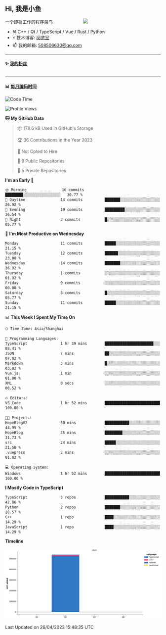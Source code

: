 <!--
**小鱼/小鱼** is a ✨ _special_ ✨ repository because its `README.md` (this file) appears on your GitHub profile.

Here are some ideas to get you started:

- 🔭 I’m currently working on ...
- 🌱 I’m currently learning ...
- 👯 I’m looking to collaborate on ...
- 🤔 I’m looking for help with ...
- 💬 Ask me about ...
- 📫 How to reach me: ...
- 😄 Pronouns: ...
- ⚡ Fun fact: ...
-->

## Hi, 我是小鱼

[<img align="right" width="50%" src="https://github-readme-stats-ouuan.vercel.app/api?username=XiaoYuer2022&show_icons=true">](https://metrics.lecoq.io/xlz122#gh-light-mode-only)

一个即将工作的程序菜鸟

-   :hammer_and_pick: C++ / Qt / TypeScript / Vue / Rust / Python
-   ⚡ 技术博客: [阅览室](https://haoxx.netlify.app/)
-   📫 我的邮箱: 508506630@qq.com

---

#### :sparkles: [我的粉丝](https://github.com/XiaoYuer2022?tab=followers)

<!--START_SECTION:followers-->
<table>
  </tr>
</table>
<!--END_SECTION:followers-->

---

#### :bar_chart: [每月编码时间](https://github.com/muety/wakapi)

<!--START_SECTION:waka-->
![Code Time](http://img.shields.io/badge/Code%20Time-4%20hrs%2053%20mins-blue)

![Profile Views](http://img.shields.io/badge/Profile%20Views-217-blue)

**🐱 My GitHub Data** 

> 📦 178.6 kB Used in GitHub's Storage 
 > 
> 🏆 36 Contributions in the Year 2023
 > 
> 🚫 Not Opted to Hire
 > 
> 📜 9 Public Repositories 
 > 
> 🔑 5 Private Repositories 
 > 
**I'm an Early 🐤** 

```text
🌞 Morning                16 commits          ████████░░░░░░░░░░░░░░░░░   30.77 % 
🌆 Daytime                14 commits          ███████░░░░░░░░░░░░░░░░░░   26.92 % 
🌃 Evening                19 commits          █████████░░░░░░░░░░░░░░░░   36.54 % 
🌙 Night                  3 commits           █░░░░░░░░░░░░░░░░░░░░░░░░   05.77 % 
```
📅 **I'm Most Productive on Wednesday** 

```text
Monday                   11 commits          █████░░░░░░░░░░░░░░░░░░░░   21.15 % 
Tuesday                  12 commits          ██████░░░░░░░░░░░░░░░░░░░   23.08 % 
Wednesday                14 commits          ███████░░░░░░░░░░░░░░░░░░   26.92 % 
Thursday                 1 commits           ░░░░░░░░░░░░░░░░░░░░░░░░░   01.92 % 
Friday                   0 commits           ░░░░░░░░░░░░░░░░░░░░░░░░░   00.00 % 
Saturday                 3 commits           █░░░░░░░░░░░░░░░░░░░░░░░░   05.77 % 
Sunday                   11 commits          █████░░░░░░░░░░░░░░░░░░░░   21.15 % 
```


📊 **This Week I Spent My Time On** 

```text
🕑︎ Time Zone: Asia/Shanghai

💬 Programming Languages: 
TypeScript               1 hr 39 mins        ██████████████████████░░░   88.41 % 
JSON                     7 mins              ██░░░░░░░░░░░░░░░░░░░░░░░   07.02 % 
Markdown                 3 mins              █░░░░░░░░░░░░░░░░░░░░░░░░   03.02 % 
Vue.js                   1 min               ░░░░░░░░░░░░░░░░░░░░░░░░░   01.00 % 
XML                      0 secs              ░░░░░░░░░░░░░░░░░░░░░░░░░   00.52 % 

🔥 Editors: 
VS Code                  1 hr 52 mins        █████████████████████████   100.00 % 

🐱‍💻 Projects: 
HopeBlogV2               50 mins             ███████████░░░░░░░░░░░░░░   44.95 % 
HopeBlog                 35 mins             ████████░░░░░░░░░░░░░░░░░   31.73 % 
src                      24 mins             █████░░░░░░░░░░░░░░░░░░░░   21.50 % 
.vuepress                2 mins              ░░░░░░░░░░░░░░░░░░░░░░░░░   01.82 % 

💻 Operating System: 
Windows                  1 hr 52 mins        █████████████████████████   100.00 % 
```

**I Mostly Code in TypeScript** 

```text
TypeScript               3 repos             ███████████░░░░░░░░░░░░░░   42.86 % 
Python                   2 repos             ███████░░░░░░░░░░░░░░░░░░   28.57 % 
C++                      1 repo              ████░░░░░░░░░░░░░░░░░░░░░   14.29 % 
JavaScript               1 repo              ████░░░░░░░░░░░░░░░░░░░░░   14.29 % 
```



**Timeline**

![Lines of Code chart](https://raw.githubusercontent.com/XiaoYuer2022/XiaoYuer2022/main/assets/bar_graph.png)


 Last Updated on 26/04/2023 15:48:35 UTC
<!--END_SECTION:waka-->
